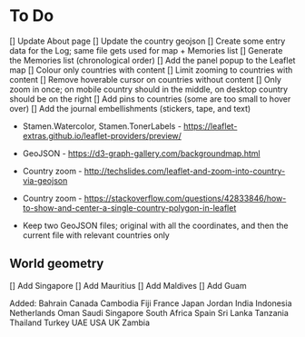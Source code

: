 # To Do

[] Update About page
[] Update the country geojson
[] Create some entry data for the Log; same file gets used for map + Memories list
[] Generate the Memories list (chronological order)
[] Add the panel popup to the Leaflet map
[] Colour only countries with content
[] Limit zooming to countries with content
[] Remove hoverable cursor on countries without content
[] Only zoom in once; on mobile country should in the middle, on desktop country should be on the right
[] Add pins to countries (some are too small to hover over)
[] Add the journal embellishments (stickers, tape, and text)

- Stamen.Watercolor, Stamen.TonerLabels - https://leaflet-extras.github.io/leaflet-providers/preview/
- GeoJSON - https://d3-graph-gallery.com/backgroundmap.html
- Country zoom - http://techslides.com/leaflet-and-zoom-into-country-via-geojson
- Country zoom - https://stackoverflow.com/questions/42833846/how-to-show-and-center-a-single-country-polygon-in-leaflet

- Keep two GeoJSON files; original with all the coordinates, and then the current file with relevant countries only

## World geometry
[] Add Singapore
[] Add Mauritius
[] Add Maldives
[] Add Guam

Added:
Bahrain
Canada
Cambodia
Fiji
France
Japan
Jordan
India
Indonesia
Netherlands
Oman
Saudi
Singapore
South Africa
Spain
Sri Lanka
Tanzania
Thailand
Turkey
UAE
USA
UK
Zambia